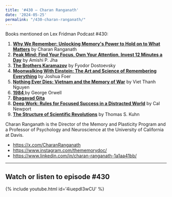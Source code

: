 ```yaml
---
title: '#430 – Charan Ranganath'
date: '2024-05-25'
permalink: "/430-charan-ranganath/"
---
```


Books mentioned on Lex Fridman Podcast #430:

1. <b><a href="https://amzn.to/3VeA99g" target="_blank" rel="sponsored noopener noreferrer">Why We Remember: Unlocking Memory's Power to Hold on to What Matters</a></b> by Charan Ranganath
2. <b><a href="https://amzn.to/4aWlDJ8" target="_blank" rel="sponsored noopener noreferrer">Peak Mind: Find Your Focus, Own Your Attention, Invest 12 Minutes a Day</a></b> by Amishi P. Jha
3. <b><a href="https://amzn.to/3KwCZS9" target="_blank" rel="sponsored noopener noreferrer">The Brothers Karamazov</a></b> by Fyodor Dostoevsky
4. <b><a href="https://amzn.to/3yPvSl3" target="_blank" rel="sponsored noopener noreferrer">Moonwalking With Einstein: The Art and Science of Remembering Everything</a></b> by Joshua Foer
5. <b><a href="https://amzn.to/3KBTRqI" target="_blank" rel="sponsored noopener noreferrer">Nothing Ever Dies: Vietnam and the Memory of War</a></b> by Viet Thanh Nguyen
6. <b><a href="https://amzn.to/4bREoib" target="_blank" rel="sponsored noopener noreferrer"> 1984 </a></b> by George Orwell
7. <b><a href="https://amzn.to/3Xeckkm" target="_blank" rel="sponsored noopener noreferrer">Bhagavad Gita</a></b>
8. <b><a href="https://amzn.to/3x6YzJO" target="_blank" rel="sponsored noopener noreferrer">Deep Work: Rules for Focused Success in a Distracted World</a></b> by Cal Newport
9. <b><a href="https://amzn.to/3x72PsO" target="_blank" rel="sponsored noopener noreferrer">The Structure of Scientific Revolutions</a></b> by Thomas S. Kuhn

<!--more-->

Charan Ranganath is the Director of the Memory and Plasticity Program and a Professor of Psychology and Neuroscience at the University of California at Davis.

- <a href="https://x.com/CharanRanganath" target="_blank">https://x.com/CharanRanganath</a>
- <a href="https://www.instagram.com/thememorydoc/" target="_blank">https://www.instagram.com/thememorydoc/</a>
- <a href="https://www.linkedin.com/in/charan-ranganath-1a1aa41bb/" target="_blank">https://www.linkedin.com/in/charan-ranganath-1a1aa41bb/</a>

- - - - - -

## Watch or listen to episode #430

{% include youtube.html id='4iuepdI3wCU' %}